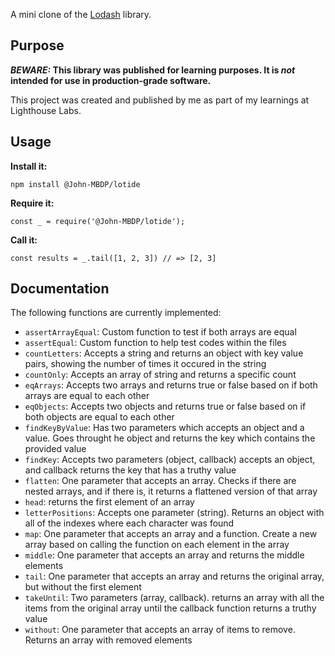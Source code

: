 A mini clone of the [Lodash](https://lodash.com) library.

## Purpose

**_BEWARE:_ This library was published for learning purposes. It is _not_ intended for use in production-grade software.**

This project was created and published by me as part of my learnings at Lighthouse Labs.

## Usage

**Install it:**

`npm install @John-MBDP/lotide`

**Require it:**

`const _ = require('@John-MBDP/lotide');`

**Call it:**

`const results = _.tail([1, 2, 3]) // => [2, 3]`

## Documentation

The following functions are currently implemented:

- `assertArrayEqual`: Custom function to test if both arrays are equal
- `assertEqual`: Custom function to help test codes within the files
- `countLetters`: Accepts a string and returns an object with key value pairs, showing the number of times it occured in the string
- `countOnly`: Accepts an array of string and returns a specific count
- `eqArrays`: Accepts two arrays and returns true or false based on if both arrays are equal to each other
- `eqObjects`: Accepts two objects and returns true or false based on if both objects are equal to each other
- `findKeyByValue`: Has two parameters which accepts an object and a value. Goes throught he object and returns the key which contains the provided value
- `findKey`: Accepts two parameters (object, callback) accepts an object, and callback returns the key that has a truthy value
- `flatten`: One parameter that accepts an array. Checks if there are nested arrays, and if there is, it returns a flattened version of that array
- `head`: returns the first element of an array
- `letterPositions`: Accepts one parameter (string). Returns an object with all of the indexes where each character was found
- `map`: One parameter that accepts an array and a function. Create a new array based on calling the function on each element in the array
- `middle`: One parameter that accepts an array and returns the middle elements
- `tail`: One parameter that accepts an array and returns the original array, but without the first element
- `takeUntil`: Two parameters (array, callback). returns an array with all the items from the original array until the callback function returns a truthy value
- `without`: One parameter that accepts an array of items to remove. Returns an array with removed elements
